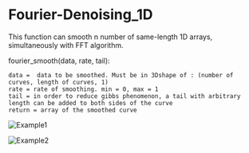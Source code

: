 # Fourier-Denoising_1D
This function can smooth n number of same-length 1D arrays, simultaneously with FFT algorithm.

fourier_smooth(data, rate, tail):

    data =  data to be smoothed. Must be in 3Dshape of : (number of curves, length of curves, 1)
    rate = rate of smoothing. min = 0, max = 1
    tail = in order to reduce gibbs phenomenon, a tail with arbitrary length can be added to both sides of the curve
    return = array of the smoothed curve

![Example1](https://user-images.githubusercontent.com/72737338/135656066-1e44f301-1e8f-46d5-b946-659267cccc47.png)

![Example2](https://user-images.githubusercontent.com/72737338/135656119-46f7f7b3-0ea6-44c8-9b16-85ba716f4fb9.png)

